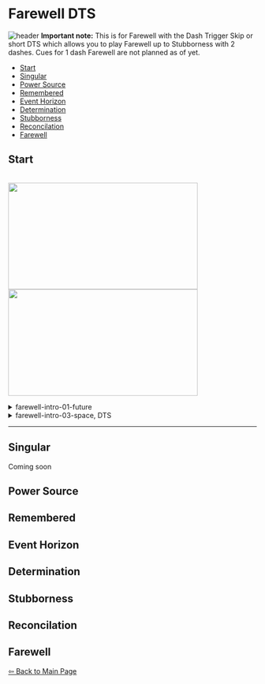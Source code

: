 # Farewell DTS
![header](https://cdn.discordapp.com/attachments/752203178715644024/901051628013105212/20211022121702_1.jpg)
**Important note:** This is for Farewell with the Dash Trigger Skip or short DTS which allows you to play Farewell up to Stubborness with 2 dashes. Cues for 1 dash Farewell are not planned as of yet.
- [Start](#start)
- [Singular](#singular)
- [Power Source](#power-source)
- [Remembered](#remembered)
- [Event Horizon](#event-horizon)
- [Determination](#determination)
- [Stubborness](#stubborness)
- [Reconcilation](#reconcilation)
- [Farewell](#farewell)

## Start
\
<img src="https://github.com/Tiyo98/celeste-cuecollection/main/images/intro-01-future.webp" width="384" height="216"/>
<img src="https://github.com/Tiyo98/celeste-cuecollection/main/images/intro-03-space.webp" width="384" height="216"/>
 <details>
  <summary>farewell-intro-01-future</summary>
  ![gif](https://github.com/Tiyo98/celeste-cuecollection/main/images/intro-01-future.webp)
  \
  ![cue](https://media.discordapp.net/attachments/752203178715644024/901072617082077224/unknown.png)
  \
  Pausebuffer a talk out of a pause and then a jump out of the next pause. You can't interact with the grave in dash state so you have to wait until it's over or don't dash. Important that you have to release talk before the jump. Can also use a pause+talk button but be aware that you have to release it before the unpause is over. Wait until Madeline is off screen and look at the timer and wait 15 seconds before skipping the cutscene. The textbox "This isn't fair. I need you" moves you a few pixels to the right so you want to skip text until at least here. Doesn't hurt to mash through though if you prefer that.
 </details>
  <details>
   <summary>farewell-intro-03-space, DTS</summary>
   ![gif](https://github.com/Tiyo98/celeste-cuecollection/main/images/intro-03-space.webp)
   \
   ![cue](https://cdn.discordapp.com/attachments/752203178715644024/901074948133642341/unknown.png)
   \
   Do an upright immediately after skipping cutscene. Land and buffer a fullheight jump, when you start falling do an updash and buffer a left jump. Wallkick of the moonblock while holding right and when you're in line with it do a right dash and neutral super. The jump of the super shouldn't be in coyote I try to aim for middle or right side of the block. An annoying part is the trigger you don't see so I recommend practicing with the hitbox view of [Celeste TAS](https://gamebanana.com/tools/6715). For more setups I recommend the [video guide by fishmcmuffins](https://www.youtube.com/watch?v=al_3Wu27C4M).
  </details>

---- 
## Singular
Coming soon
## Power Source
## Remembered
## Event Horizon
## Determination
## Stubborness
## Reconcilation
## Farewell
[⇦ Back to Main Page](https://github.com/Tiyo98/celeste-cuecollection)